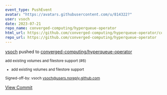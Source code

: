 ```yaml
---
event_type: PushEvent
avatar: "https://avatars.githubusercontent.com/u/814322?"
user: vsoch
date: 2023-07-21
repo_name: converged-computing/hyperqueue-operator
html_url: https://github.com/converged-computing/hyperqueue-operator/commit/5c7f640177002d8915f17999b7fcdda00723ce7e
repo_url: https://github.com/converged-computing/hyperqueue-operator
---
```


<a href='https://github.com/vsoch' target='_blank'>vsoch</a> pushed to <a href='https://github.com/converged-computing/hyperqueue-operator' target='_blank'>converged-computing/hyperqueue-operator</a>

<small>add existing volumes and filestore support (#6)

* add existing volumes and filestore support

Signed-off-by: vsoch <vsoch@users.noreply.github.com></small>

<a href='https://github.com/converged-computing/hyperqueue-operator/commit/5c7f640177002d8915f17999b7fcdda00723ce7e' target='_blank'>View Commit</a>